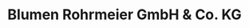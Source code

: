 ---
title: "Blumen Rohrmeier GmbH & Co. KG"
url: /straubing/blumen-rohrmeier-gmbh-und-co-kg/
shop: Blumen
---